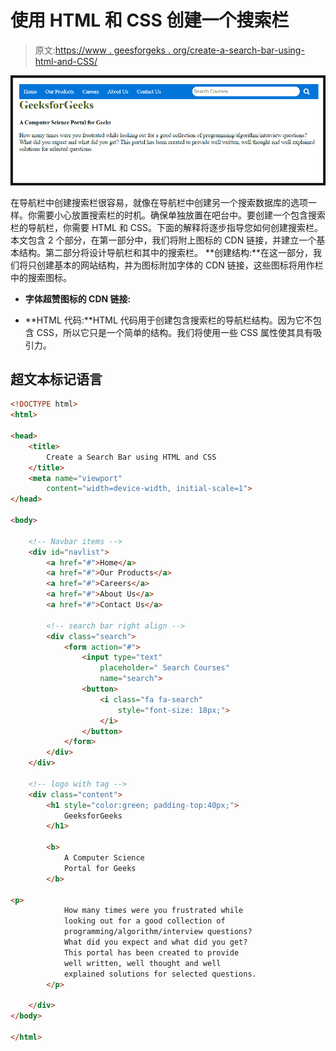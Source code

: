 # 使用 HTML 和 CSS 创建一个搜索栏

> 原文:[https://www . geesforgeks . org/create-a-search-bar-using-html-and-CSS/](https://www.geeksforgeeks.org/create-a-search-bar-using-html-and-css/)

![](img/96e79743516fe43a10332c7eaf74cacb.png)

在导航栏中创建搜索栏很容易，就像在导航栏中创建另一个搜索数据库的选项一样。你需要小心放置搜索栏的时机。确保单独放置在吧台中。要创建一个包含搜索栏的导航栏，你需要 HTML 和 CSS。下面的解释将逐步指导您如何创建搜索栏。本文包含 2 个部分，在第一部分中，我们将附上图标的 CDN 链接，并建立一个基本结构。第二部分将设计导航栏和其中的搜索栏。
**创建结构:**在这一部分，我们将只创建基本的网站结构，并为图标附加字体的 CDN 链接，这些图标将用作栏中的搜索图标。

*   **字体超赞图标的 CDN 链接:**

> <link rel="”stylesheet”" href="”https://cdnjs.cloudflare.com/ajax/libs/font-awesome/4.7.0/css/font-awesome.min.css”">

*   **HTML 代码:**HTML 代码用于创建包含搜索栏的导航栏结构。因为它不包含 CSS，所以它只是一个简单的结构。我们将使用一些 CSS 属性使其具有吸引力。

## 超文本标记语言

```html
<!DOCTYPE html>
<html>

<head>
    <title>
        Create a Search Bar using HTML and CSS
    </title>
    <meta name="viewport"
        content="width=device-width, initial-scale=1">
</head>

<body>

    <!-- Navbar items -->
    <div id="navlist">
        <a href="#">Home</a>
        <a href="#">Our Products</a>
        <a href="#">Careers</a>
        <a href="#">About Us</a>
        <a href="#">Contact Us</a>

        <!-- search bar right align -->
        <div class="search">
            <form action="#">
                <input type="text"
                    placeholder=" Search Courses"
                    name="search">
                <button>
                    <i class="fa fa-search"
                        style="font-size: 18px;">
                    </i>
                </button>
            </form>
        </div>
    </div>

    <!-- logo with tag -->
    <div class="content">
        <h1 style="color:green; padding-top:40px;">
            GeeksforGeeks
        </h1>

        <b>
            A Computer Science
            Portal for Geeks
        </b>

<p>
            How many times were you frustrated while
            looking out for a good collection of
            programming/algorithm/interview questions?
            What did you expect and what did you get?
            This portal has been created to provide
            well written, well thought and well
            explained solutions for selected questions.
        </p>

    </div>
</body>

</html>               
```
